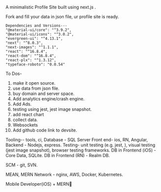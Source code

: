 A minimalistic Profile Site built using next.js .

Fork and fill your data in json file, ur profile site is ready.



    Dependencies and Versions---
    "@material-ui/core": "^3.9.2",
    "@material-ui/icons": "^3.0.2",
    "evergreen-ui": "^4.13.1",
    "next": "^8.0.3",
    "next-images": "^1.1.1",
    "react": "^16.8.4",
    "react-dom": "^16.8.4",
    "react-plx": "^1.3.12",
    "typeface-roboto": "0.0.54"



To Dos-
1. make it open source.
2. use data from json file.
3. buy domain and server space.
4. Add analytics engine/crash engine.
5. Add Ads.
6. testing using jest, jest image snapshot.
7. add react chart
8. collect data.
9. Websockets
10. Add github code link to devsite.


Tooling-- tools, ci,
Database - SQL Server
Front end- ios, RN, Angular,
Backend - Nodejs, express.
Testing- unit testing (e.g. jest, ), visual testing (jest image snapshot), browser testing                    frameworks.
DB in Frontend (iOS) - Core Data, SQLite.
DB in Frontend (RN) -  Realm DB.

SCM - git, SVN.


MEAN, MERN 
Network - nginx, AWS,
Docker, Kubernetes.

Mobile Developer(iOS) + MERN💨









